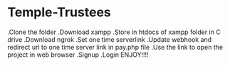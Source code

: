 # Temple-Trustees
.Clone the folder
.Download xampp
.Store in htdocs of xampp folder in C drive
.Download ngrok
.Set one time serverlink
.Update webhook and redirect url to one time server link in pay.php file
.Use the link to open the project in web browser
.Signup
.Login
ENJOY!!!!
